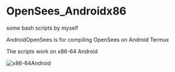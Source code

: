 # OpenSees_Androidx86

some bash scripts by myself

AndroidOpenSees is for compiling OpenSees on Android Termux

The scripts work on x86-64 Android

![x86-64Android](https://github.com/jpcoding/littleTricks/blob/master/androidOpenSees.png)

